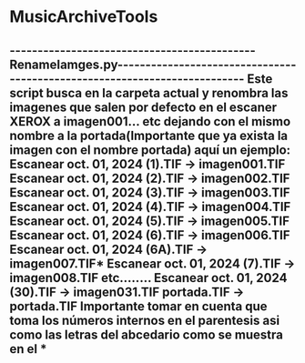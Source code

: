# MusicArchiveTools
--------------------------------------------RenameIamges.py--------------------------------------------------------------------------
Este script busca en la carpeta actual y renombra las imagenes que salen por defecto en el escaner XEROX a imagen001... etc dejando 
con el mismo nombre a la portada(Importante que ya exista la imagen con el nombre portada) 
aquí un ejemplo:
Escanear oct. 01, 2024 (1).TIF -> imagen001.TIF
Escanear oct. 01, 2024 (2).TIF -> imagen002.TIF
Escanear oct. 01, 2024 (3).TIF -> imagen003.TIF
Escanear oct. 01, 2024 (4).TIF -> imagen004.TIF
Escanear oct. 01, 2024 (5).TIF -> imagen005.TIF
Escanear oct. 01, 2024 (6).TIF -> imagen006.TIF
Escanear oct. 01, 2024 (6A).TIF -> imagen007.TIF*
Escanear oct. 01, 2024 (7).TIF -> imagen008.TIF
etc........
Escanear oct. 01, 2024 (30).TIF -> imagen031.TIF
portada.TIF -> portada.TIF
Importante tomar en cuenta que toma los números internos en el parentesis asi como las letras del abcedario como se muestra en el *
------------------------------------------------------------------------------------------------------------------------------------
